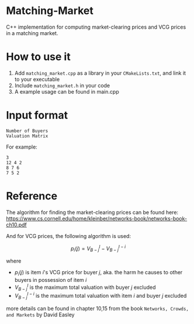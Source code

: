 # Matching-Market
C++ implementation for computing market-clearing prices and VCG prices in a matching market.
# How to use it
1. Add ```matching_market.cpp``` as a library in your ```CMakeLists.txt```, and link it to your executable
1. Include ```matching_market.h``` in your code
1. A example usage can be found in main.cpp
# Input format
    Number of Buyers
    Valuation Matrix
For example:

    3
    12 4 2
    8 7 6
    7 5 2
# Reference
The algorithm for finding the market-clearing prices can be found here:
https://www.cs.cornell.edu/home/kleinber/networks-book/networks-book-ch10.pdf


And for VCG prices, the following algorithm is used:

$$
p_i(j)=V^I_{B-j}-V^{I-i}_{B-j}
$$

where

+ $p_i(j)$ is item $i$'s VCG price for buyer $j$, aka. the harm he causes to other buyers in possession of item $i$
+ $V^I_{B-j}$ is the maximum total valuation with buyer $j$ excluded
+ $V^{I-i}_{B-j}$ is the maximum total valuation with item $i$ and buyer $j$ excluded

more details can be found in chapter 10,15 from the book ```Networks, Crowds, and Markets``` by David Easley 